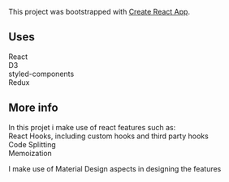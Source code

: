 This project was bootstrapped with [Create React App](https://github.com/facebook/create-react-app).

## Uses
React<br/>
D3<br/>
styled-components<br/>
Redux<br/>

## More info

In this projet i make use of react features such as:<br/>
  React Hooks, including custom hooks and third party hooks<br/>
  Code Splitting<br/>
  Memoization<br/>

I make use of Material Design aspects in designing the features

